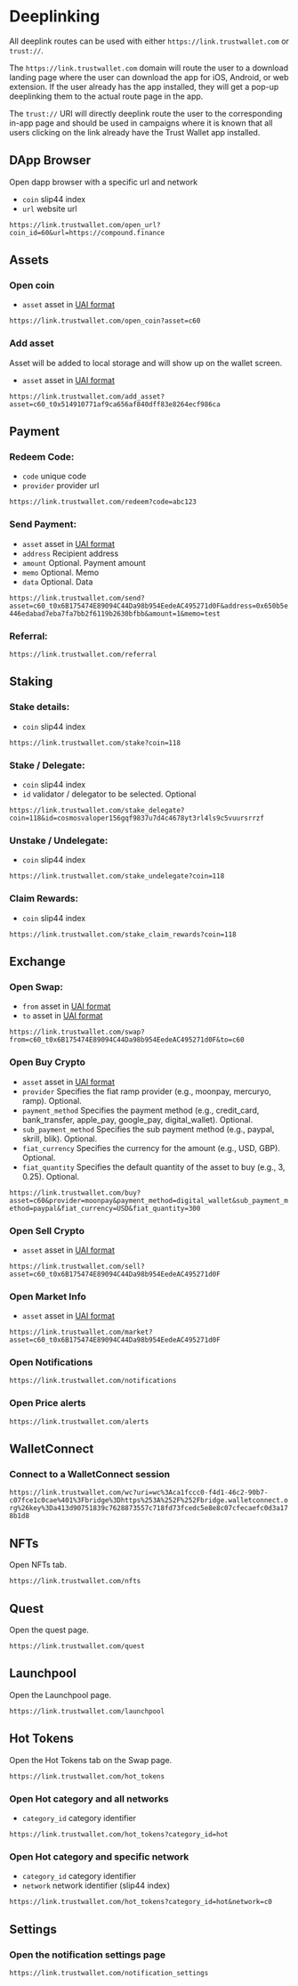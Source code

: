 # Deeplinking

All deeplink routes can be used with either `https://link.trustwallet.com` or `trust://`.

The `https://link.trustwallet.com` domain will route the user to a download landing page where the user can download the app for iOS, Android, or web extension. If the user already has the app installed, they will get a pop-up deeplinking them to the actual route page in the app.

The `trust://` URI will directly deeplink route the user to the corresponding in-app page and should be used in campaigns where it is known that all users clicking on the link already have the Trust Wallet app installed.

## DApp Browser

Open dapp browser with a specific url and network

- `coin` slip44 index
- `url` website url

`https://link.trustwallet.com/open_url?coin_id=60&url=https://compound.finance`

## Assets

### Open coin

- `asset` asset in [UAI format](/assets/universal_asset_id.md)

`https://link.trustwallet.com/open_coin?asset=c60`

### Add asset

Asset will be added to local storage and will show up on the wallet screen.

- `asset` asset in [UAI format](/assets/universal_asset_id.md)

`https://link.trustwallet.com/add_asset?asset=c60_t0x514910771af9ca656af840dff83e8264ecf986ca`

## Payment

### Redeem Code:

- `code` unique code
- `provider` provider url

`https://link.trustwallet.com/redeem?code=abc123`

### Send Payment:

- `asset` asset in [UAI format](/assets/universal_asset_id.md)
- `address` Recipient address
- `amount` Optional. Payment amount
- `memo` Optional. Memo
- `data` Optional. Data

`https://link.trustwallet.com/send?asset=c60_t0x6B175474E89094C44Da98b954EedeAC495271d0F&address=0x650b5e446edabad7eba7fa7bb2f6119b2630bfbb&amount=1&memo=test`

### Referral:

`https://link.trustwallet.com/referral`

## Staking

### Stake details:

- `coin` slip44 index

`https://link.trustwallet.com/stake?coin=118`

### Stake / Delegate:

- `coin` slip44 index
- `id` validator / delegator to be selected. Optional

`https://link.trustwallet.com/stake_delegate?coin=118&id=cosmosvaloper156gqf9837u7d4c4678yt3rl4ls9c5vuursrrzf`

### Unstake / Undelegate:

- `coin` slip44 index

`https://link.trustwallet.com/stake_undelegate?coin=118`

### Claim Rewards:

- `coin` slip44 index

`https://link.trustwallet.com/stake_claim_rewards?coin=118`

## Exchange

### Open Swap:

- `from` asset in [UAI format](/assets/universal_asset_id.md)
- `to` asset in [UAI format](/assets/universal_asset_id.md)

`https://link.trustwallet.com/swap?from=c60_t0x6B175474E89094C44Da98b954EedeAC495271d0F&to=c60`

### Open Buy Crypto

- `asset` asset in [UAI format](/assets/universal_asset_id.md)
- `provider` Specifies the fiat ramp provider (e.g., moonpay, mercuryo, ramp). Optional.
- `payment_method` Specifies the payment method (e.g., credit_card, bank_transfer, apple_pay, google_pay, digital_wallet). Optional.
- `sub_payment_method` Specifies the sub payment method (e.g., paypal, skrill, blik). Optional.
- `fiat_currency` Specifies the currency for the amount (e.g., USD, GBP). Optional.
- `fiat_quantity` Specifies the default quantity of the asset to buy (e.g., 3, 0.25). Optional.

`https://link.trustwallet.com/buy?asset=c60&provider=moonpay&payment_method=digital_wallet&sub_payment_method=paypal&fiat_currency=USD&fiat_quantity=300`

### Open Sell Crypto

- `asset` asset in [UAI format](/assets/universal_asset_id.md)

`https://link.trustwallet.com/sell?asset=c60_t0x6B175474E89094C44Da98b954EedeAC495271d0F`

### Open Market Info

- `asset` asset in [UAI format](/assets/universal_asset_id.md)

`https://link.trustwallet.com/market?asset=c60_t0x6B175474E89094C44Da98b954EedeAC495271d0F`

### Open Notifications

`https://link.trustwallet.com/notifications`

### Open Price alerts

`https://link.trustwallet.com/alerts`

## WalletConnect

### Connect to a WalletConnect session

`https://link.trustwallet.com/wc?uri=wc%3Aca1fccc0-f4d1-46c2-90b7-c07fce1c0cae%401%3Fbridge%3Dhttps%253A%252F%252Fbridge.walletconnect.org%26key%3Da413d90751839c7628873557c718fd73fcedc5e8e8c07cfecaefc0d3a178b1d8`

## NFTs

Open NFTs tab.

`https://link.trustwallet.com/nfts`

## Quest

Open the quest page.

`https://link.trustwallet.com/quest`

## Launchpool

Open the Launchpool page.

`https://link.trustwallet.com/launchpool`

## Hot Tokens

Open the Hot Tokens tab on the Swap page.

`https://link.trustwallet.com/hot_tokens`

### Open Hot category and all networks

- `category_id` category identifier

`https://link.trustwallet.com/hot_tokens?category_id=hot`

### Open Hot category and specific network

- `category_id` category identifier
- `network` network identifier (slip44 index)

`https://link.trustwallet.com/hot_tokens?category_id=hot&network=c0`

## Settings

### Open the notification settings page

`https://link.trustwallet.com/notification_settings`
